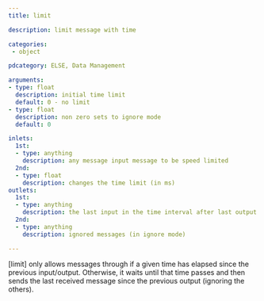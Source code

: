 ```yaml
---
title: limit

description: limit message with time

categories:
 - object

pdcategory: ELSE, Data Management

arguments:
- type: float
  description: initial time limit
  default: 0 - no limit
- type: float
  description: non zero sets to ignore mode
  default: 0

inlets:
  1st:
  - type: anything
    description: any message input message to be speed limited
  2nd:
  - type: float
    description: changes the time limit (in ms)
outlets:
  1st:
  - type: anything
    description: the last input in the time interval after last output
  2nd:
  - type: anything
    description: ignored messages (in ignore mode)

---
```


[limit] only allows messages through if a given time has elapsed since the previous input/output. Otherwise, it waits until that time passes and then sends the last received message since the previous output (ignoring the others).

